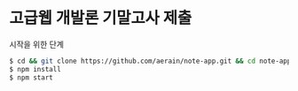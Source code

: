 # 고급웹 개발론 기말고사 제출

시작을 위한 단계
```bash
$ cd && git clone https://github.com/aerain/note-app.git && cd note-app
$ npm install 
$ npm start
```  

